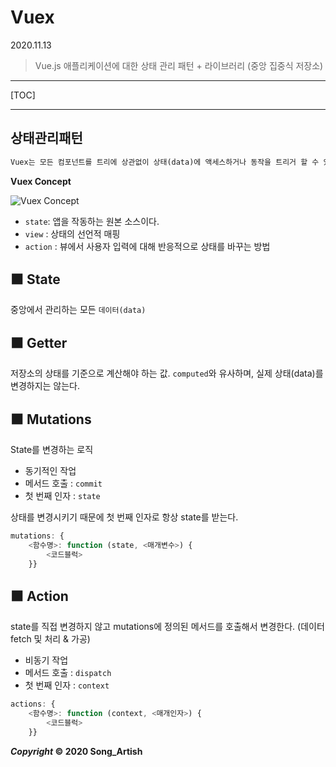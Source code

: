 # Vuex

2020.11.13

> Vue.js 애플리케이션에 대한 상태 관리 패턴 + 라이브러리 (중앙 집중식 저장소)

---

[TOC]

---



## 상태관리패턴

```markdown
Vuex는 모든 컴포넌트를 트리에 상관없이 상태(data)에 액세스하거나 동작을 트리거 할 수 있게 해주는 라이브러리이며 중대형 규모의 SPA에 적합하다.
```

**Vuex Concept**

![Vuex Concept](img/vuex_concept.png)

- `state`: 앱을 작동하는 원본 소스이다.
- `view` : 상태의 선언적 매핑
- `action` : 뷰에서 사용자 입력에 대해 반응적으로 상태를 바꾸는 방법



## :black_large_square: State

중앙에서 관리하는 모든 `데이터(data)`



## :black_large_square: Getter

저장소의 상태를 기준으로 계산해야 하는 값. `computed`와 유사하며, 실제 상태(data)를 변경하지는 않는다.



## :black_large_square: Mutations

State를 변경하는 로직

- 동기적인 작업
- 메서드 호출 : `commit`
- 첫 번째 인자 : `state`

상태를 변경시키기 때문에 첫 번째 인자로 항상 state를 받는다.

```javascript
mutations: {
    <함수명>: function (state, <매개변수>) {
        <코드블럭>
    }}
```



## :black_large_square: Action

state를 직접 변경하지 않고 mutations에 정의된 메서드를 호출해서 변경한다. (데이터 fetch 및 처리 & 가공)

- 비동기 작업
- 메서드 호출 : `dispatch`
- 첫 번째 인자 : `context`

```javascript
actions: {
    <함수명>: function (context, <매개인자>) {
        <코드블럭>
    }}
```



***Copyright* © 2020 Song_Artish**